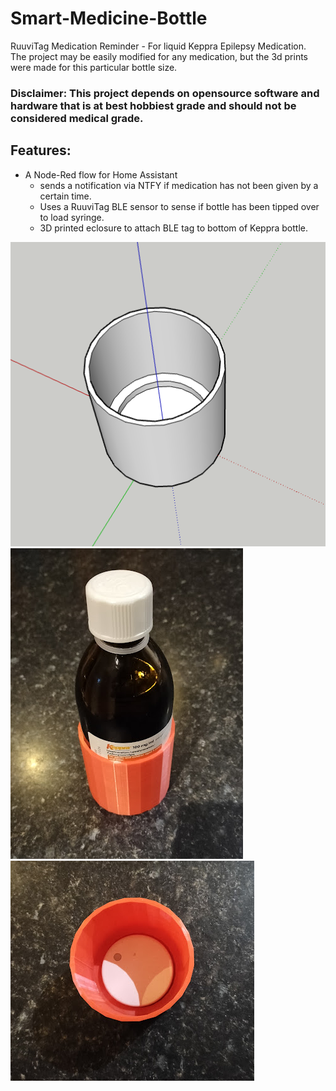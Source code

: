 # Smart-Medicine-Bottle
RuuviTag Medication Reminder - For liquid Keppra Epilepsy Medication. <br>
The project may be easily modified for any medication, but the 3d prints were made for this particular bottle size.

### Disclaimer: This project depends on opensource software and hardware that is at best hobbiest grade and should not be considered medical grade.


## Features:
- A Node-Red flow for Home Assistant
  - sends a notification via NTFY if medication has not been given by a certain time.
  - Uses a RuuviTag BLE sensor to sense if bottle has been tipped over to load syringe.
  - 3D printed eclosure to attach BLE tag to bottom of Keppra bottle. 



![Bottle Sensor](https://github.com/Farmer-Eds-Shed/Smart-Medicine-Bottle/blob/main/Bottle%20Sensor.png?raw=true)
![Bottle](https://github.com/Farmer-Eds-Shed/Smart-Medicine-Bottle/blob/main/Bottle.png?raw=true)
![RuuviTag](https://github.com/Farmer-Eds-Shed/Smart-Medicine-Bottle/blob/main/RuuviTag.png?raw=true)
